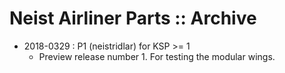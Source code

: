 # Neist Airliner Parts :: Archive

* 2018-0329 : P1 (neistridlar) for KSP >= 1
	+  Preview release number 1. For testing the modular wings.
